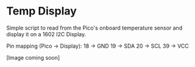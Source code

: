 # Temp Display

Simple script to read from the Pico's onboard temperature sensor and display it on a 1602 I2C Display.

Pin mapping (Pico -> Display):
18 -> GND
19 -> SDA
20 -> SCL
39 -> VCC

[Image coming soon]

